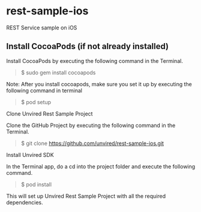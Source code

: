 # rest-sample-ios
REST Service sample on iOS

**Install CocoaPods (if not already installed)**
------------------------------------------------
Install CocoaPods by executing the following command in the Terminal.

> $ sudo gem install cocoapods

Note: After you install cocoapods, make sure you set it up by executing the following command in terminal

> $ pod setup

Clone Unvired Rest Sample Project

Clone the GitHub Project by executing the following command in the Terminal.

> $ git clone https://github.com/unvired/rest-sample-ios.git

Install Unvired SDK

In the Terminal app, do a cd into the project folder and execute the following command.

> $ pod install

This will set up Unvired Rest Sample Project with all the required dependencies.

